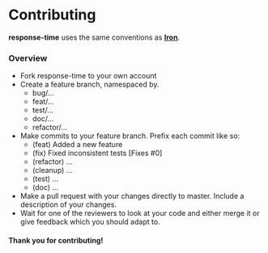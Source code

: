 # Contributing

**response-time** uses the same conventions as **[Iron](https://github.com/iron/iron)**.

### Overview

* Fork response-time to your own account
* Create a feature branch, namespaced by.
  * bug/...
  * feat/...
  * test/...
  * doc/...
  * refactor/...
* Make commits to your feature branch. Prefix each commit like so:
  * (feat) Added a new feature
  * (fix) Fixed inconsistent tests [Fixes #0]
  * (refactor) ...
  * (cleanup) ...
  * (test) ...
  * (doc) ...
* Make a pull request with your changes directly to master. Include a
  description of your changes.
* Wait for one of the reviewers to look at your code and either merge it or
  give feedback which you should adapt to.

#### Thank you for contributing!
